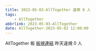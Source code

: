 ```yaml
---
title: 2023-05-03-AllTogether 違規 0 人
tags:
    - AllTogether
abbrlink: 2023-05-03-AllTogether
date: AllTogether-2023-05-03 12:00:00
---
```

AllTogether 板 [板規連結](https://www.ptt.cc/bbs/AllTogether/M.1643211430.A.5FB.html)
昨天違規 0 人
